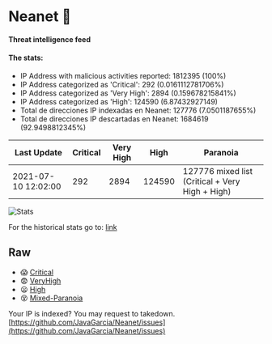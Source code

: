 # Neanet :hocho:
#### Threat intelligence feed
#### The stats:

- IP Address with malicious activities reported: 1812395 (100%)
- IP Address categorized as 'Critical':  292 (0.0161112781706%)
- IP Address categorized as 'Very High':  2894 (0.159678215841%)
- IP Address categorized as 'High':  124590 (6.87432927149)
- Total de direcciones IP indexadas en Neanet:  127776 (7.0501187655%)
- Total de direcciones IP descartadas en Neanet:  1684619 (92.9498812345%)

| Last Update | Critical | Very High | High | Paranoia |
| --- | --- | --- | --- | --- |
| 2021-07-10 12:02:00 | 292 | 2894 | 124590 | 127776 mixed list (Critical + Very High + High)|

![Stats](https://docs.google.com/spreadsheets/d/e/2PACX-1vSnaNMIXVabIpDJjufMlzH7poXnshF3mgd8Is1g9ytUEzVsP5my4Trn8f-xkoLLQ38xpL3HtmUexLo6/pubchart?oid=501124687&format=image)

For the historical stats go to: [link](/stats.csv)
## Raw
- :scream: [Critical](https://raw.githubusercontent.com/JavaGarcia/Neanet/master/blacklists/neanet_critical.txt)
- :fearful: [VeryHigh](https://raw.githubusercontent.com/JavaGarcia/Neanet/master/blacklists/neanet_veryHigh.txtt)
- :frowning: [High](https://raw.githubusercontent.com/JavaGarcia/Neanet/master/blacklists/neanet_high.txt)
- :dizzy_face: [Mixed-Paranoia](https://raw.githubusercontent.com/JavaGarcia/Neanet/master/blacklists/neanet_all.txt)


Your IP is indexed? You may request to takedown. [https://github.com/JavaGarcia/Neanet/issues](https://github.com/JavaGarcia/Neanet/issues)







































































































































































































































































































































































































































































































































































































































































































































































































































































































































































































































































































































































































































































































































































































































































































































































































































































































































































































































































































































































































































































































































































































































































































































































































































































































































































































































































































































































































































































































































































































































































































































































































































































































































































































































































































































































































































































































































































































































































































































































































































































































































































































































































































































































































































































































































































































































































































































































































































































































































































































































































































































































































































































































































































































































































































































































































































































































































































































































































































































































































































































































































































































































































































































































































































































































































































































































































































































































































































































































































































































































































































































































































































































































































































































































































































































































































































































































